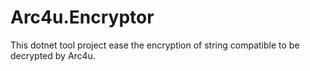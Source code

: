 # Arc4u.Encryptor
This dotnet tool project ease the encryption of string compatible to be decrypted by Arc4u.

